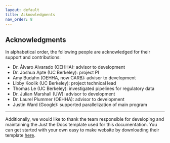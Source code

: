 ```yaml
---
layout: default
title: Acknowledgments
nav_order: 8
---
```

## Acknowledgments

In alphabetical order, the following people are acknowledged for their support and contributions:
* Dr. Álvaro Alvarado (OEHHA): advisor to development
* Dr. Joshua Apte (UC Berkeley): project PI
* Amy Budahn (OEHHA, now CARB): advisor to development
* Libby Koolik (UC Berkeley): project technical lead
* Thomas Le (UC Berkeley): investigated pipelines for regulatory data
* Dr. Julian Marshall (UW): advisor to development
* Dr. Laurel Plummer (OEHHA): advisor to development
* Justin Ward (Google): supported parallelization of main program

----
Additionally, we would like to thank the team responsible for developing and maintaining the Just the Docs template used for this documentation. You can get started with your own easy to make website by downloading their template [here](https://github.com/just-the-docs/just-the-docs).
